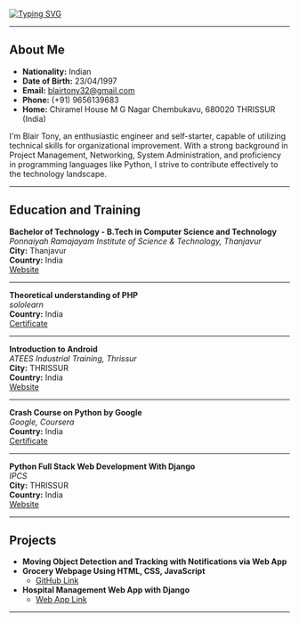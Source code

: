 [![Typing SVG](https://readme-typing-svg.demolab.com/?lines=BLAIR+TONY)](https://git.io/typing-svg)



---

## About Me

- **Nationality:** Indian
- **Date of Birth:** 23/04/1997
- **Email:** blairtony32@gmail.com
- **Phone:** (+91) 9656139683
- **Home:** Chiramel House M G Nagar Chembukavu, 680020 THRISSUR (India)

I'm Blair Tony, an enthusiastic engineer and self-starter, capable of utilizing technical skills for organizational improvement. With a strong background in Project Management, Networking, System Administration, and proficiency in programming languages like Python, I strive to contribute effectively to the technology landscape.

---


## Education and Training

**Bachelor of Technology - B.Tech in Computer Science and Technology**  
*Ponnaiyah Ramajayam Institute of Science & Technology, Thanjavur*  
**City:** Thanjavur  
**Country:** India  
[Website](https://www.prist.ac.in/)

---

**Theoretical understanding of PHP**  
*sololearn*  
**Country:** India  
[Certificate](https://www.sololearn.com/Certificate/CT-PUNYLCK8/jpg)

---

**Introduction to Android**  
*ATEES Industrial Training, Thrissur*  
**City:** THRISSUR  
**Country:** India  
[Website](https://atees.org/)

---

**Crash Course on Python by Google**  
*Google, Coursera*  
**Country:** India  
[Certificate](https://www.coursera.org/account/accomplishments/verify/CVF3NR2VHA23)

---

**Python Full Stack Web Development With Django**  
*IPCS*  
**City:** THRISSUR  
**Country:** India  
[Website](https://ipcsautomation.com/)

---

## Projects

- **Moving Object Detection and Tracking with Notifications via Web App**
- **Grocery Webpage Using HTML, CSS, JavaScript**
  - [GitHub Link](https://github.com/Blair-tony/GroCo)
- **Hospital Management Web App with Django**
  - [Web App Link](https://blairtony.pythonanywhere.com/)

---

